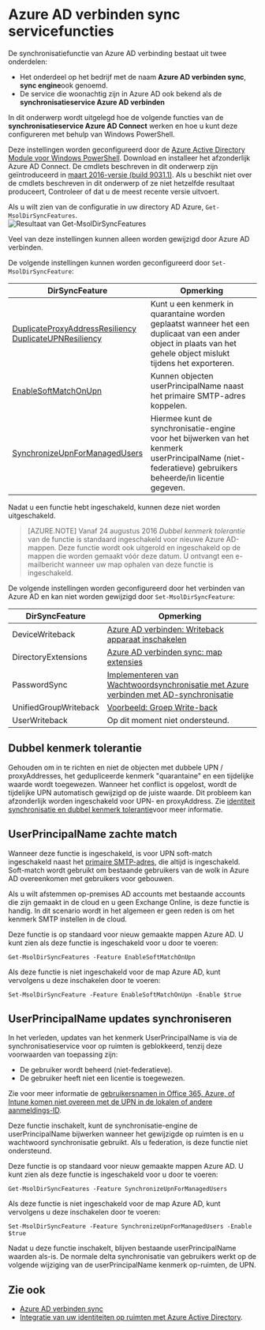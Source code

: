 <properties
    pageTitle="Azure AD verbinden sync servicefuncties en configuratie | Microsoft Azure"
    description="Beschrijving van service naast functies voor Azure AD verbinden sync-service."
    services="active-directory"
    documentationCenter=""
    authors="andkjell"
    manager="femila"
    editor=""/>

<tags
    ms.service="active-directory"
    ms.workload="identity"
    ms.tgt_pltfrm="na"
    ms.devlang="na"
    ms.topic="article"
    ms.date="08/22/2016"
    ms.author="andkjell;markvi"/>

# <a name="azure-ad-connect-sync-service-features"></a>Azure AD verbinden sync servicefuncties

De synchronisatiefunctie van Azure AD verbinding bestaat uit twee onderdelen:

- Het onderdeel op het bedrijf met de naam **Azure AD verbinden sync**, **sync engine**ook genoemd.
- De service die woonachtig zijn in Azure AD ook bekend als de **synchronisatieservice Azure AD verbinden**

In dit onderwerp wordt uitgelegd hoe de volgende functies van de **synchronisatieservice Azure AD Connect** werken en hoe u kunt deze configureren met behulp van Windows PowerShell.

Deze instellingen worden geconfigureerd door de [Azure Active Directory Module voor Windows PowerShell](http://aka.ms/aadposh). Download en installeer het afzonderlijk Azure AD Connect. De cmdlets beschreven in dit onderwerp zijn geïntroduceerd in [maart 2016-versie (build 9031.1)](http://social.technet.microsoft.com/wiki/contents/articles/28552.microsoft-azure-active-directory-powershell-module-version-release-history.aspx#Version_9031_1). Als u beschikt niet over de cmdlets beschreven in dit onderwerp of ze niet hetzelfde resultaat produceert, Controleer of dat u de meest recente versie uitvoert.

Als u wilt zien van de configuratie in uw directory AD Azure, `Get-MsolDirSyncFeatures`.  
![Resultaat van Get-MsolDirSyncFeatures](./media/active-directory-aadconnectsyncservice-features/getmsoldirsyncfeatures.png)

Veel van deze instellingen kunnen alleen worden gewijzigd door Azure AD verbinden.

De volgende instellingen kunnen worden geconfigureerd door `Set-MsolDirSyncFeature`:

DirSyncFeature | Opmerking
--- | ---
[DuplicateProxyAddressResiliency<br/>DuplicateUPNResiliency](#duplicate-attribute-resiliency) | Kunt u een kenmerk in quarantaine worden geplaatst wanneer het een duplicaat van een ander object in plaats van het gehele object mislukt tijdens het exporteren.
[EnableSoftMatchOnUpn](#userprincipalname-soft-match) | Kunnen objecten userPrincipalName naast het primaire SMTP-adres koppelen.
[SynchronizeUpnForManagedUsers](#synchronize-userprincipalname-updates) | Hiermee kunt de synchronisatie-engine voor het bijwerken van het kenmerk userPrincipalName (niet-federatieve) gebruikers beheerde/in licentie gegeven.

Nadat u een functie hebt ingeschakeld, kunnen deze niet worden uitgeschakeld.

>[AZURE.NOTE] Vanaf 24 augustus 2016 *Dubbel kenmerk tolerantie* van de functie is standaard ingeschakeld voor nieuwe Azure AD-mappen. Deze functie wordt ook uitgerold en ingeschakeld op de mappen die worden gemaakt vóór deze datum. U ontvangt een e-mailbericht wanneer uw map ophalen van deze functie is ingeschakeld.

De volgende instellingen worden geconfigureerd door het verbinden van Azure AD en kan niet worden gewijzigd door `Set-MsolDirSyncFeature`:

DirSyncFeature | Opmerking
--- | ---
DeviceWriteback | [Azure AD verbinden: Writeback apparaat inschakelen](active-directory-aadconnect-feature-device-writeback.md)
DirectoryExtensions | [Azure AD verbinden sync: map extensies](active-directory-aadconnectsync-feature-directory-extensions.md)
PasswordSync | [Implementeren van Wachtwoordsynchronisatie met Azure verbinden met AD-synchronisatie](active-directory-aadconnectsync-implement-password-synchronization.md)
UnifiedGroupWriteback | [Voorbeeld: Groep Write-back](active-directory-aadconnect-feature-preview.md#group-writeback)
UserWriteback | Op dit moment niet ondersteund.

## <a name="duplicate-attribute-resiliency"></a>Dubbel kenmerk tolerantie
Gehouden om in te richten en niet de objecten met dubbele UPN / proxyAddresses, het gedupliceerde kenmerk "quarantaine" en een tijdelijke waarde wordt toegewezen. Wanneer het conflict is opgelost, wordt de tijdelijke UPN automatisch gewijzigd op de juiste waarde. Dit probleem kan afzonderlijk worden ingeschakeld voor UPN- en proxyAddress. Zie [identiteit synchronisatie en dubbel kenmerk tolerantie](active-directory-aadconnectsyncservice-duplicate-attribute-resiliency.md)voor meer informatie.

## <a name="userprincipalname-soft-match"></a>UserPrincipalName zachte match
Wanneer deze functie is ingeschakeld, is voor UPN soft-match ingeschakeld naast het [primaire SMTP-adres](https://support.microsoft.com/kb/2641663), die altijd is ingeschakeld. Soft-match wordt gebruikt om bestaande gebruikers van de wolk in Azure AD overeenkomen met gebruikers voor gebouwen.

Als u wilt afstemmen op-premises AD accounts met bestaande accounts die zijn gemaakt in de cloud en u geen Exchange Online, is deze functie is handig. In dit scenario wordt in het algemeen er geen reden is om het kenmerk SMTP instellen in de cloud.

Deze functie is op standaard voor nieuw gemaakte mappen Azure AD. U kunt zien als deze functie is ingeschakeld voor u door te voeren:  
```
Get-MsolDirSyncFeatures -Feature EnableSoftMatchOnUpn
```

Als deze functie is niet ingeschakeld voor de map Azure AD, kunt vervolgens u deze inschakelen door te voeren:  
```
Set-MsolDirSyncFeature -Feature EnableSoftMatchOnUpn -Enable $true
```

## <a name="synchronize-userprincipalname-updates"></a>UserPrincipalName updates synchroniseren
In het verleden, updates van het kenmerk UserPrincipalName is via de synchronisatieservice voor op ruimten is geblokkeerd, tenzij deze voorwaarden van toepassing zijn:

- De gebruiker wordt beheerd (niet-federatieve).
- De gebruiker heeft niet een licentie is toegewezen.

Zie voor meer informatie de [gebruikersnamen in Office 365, Azure, of Intune komen niet overeen met de UPN in de lokalen of andere aanmeldings-ID](https://support.microsoft.com/kb/2523192).

Deze functie inschakelt, kunt de synchronisatie-engine de userPrincipalName bijwerken wanneer het gewijzigde op ruimten is en u wachtwoord synchronisatie gebruikt. Als u federation, is deze functie niet ondersteund.

Deze functie is op standaard voor nieuw gemaakte mappen Azure AD. U kunt zien als deze functie is ingeschakeld voor u door te voeren:  
```
Get-MsolDirSyncFeatures -Feature SynchronizeUpnForManagedUsers
```

Als deze functie is niet ingeschakeld voor de map Azure AD, kunt vervolgens u deze inschakelen door te voeren:  
```
Set-MsolDirSyncFeature -Feature SynchronizeUpnForManagedUsers -Enable $true
```

Nadat u deze functie inschakelt, blijven bestaande userPrincipalName waarden als-is. De normale delta synchronisatie van gebruikers werkt op de volgende wijziging van de userPrincipalName kenmerk op-ruimten, de UPN.  

## <a name="see-also"></a>Zie ook

- [Azure AD verbinden sync](active-directory-aadconnectsync-whatis.md)
- [Integratie van uw identiteiten op ruimten met Azure Active Directory](active-directory-aadconnect.md).
